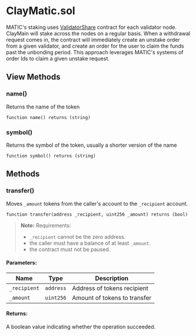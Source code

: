# ClayMatic.sol

MATIC's staking uses [ValidatorShare](https://github.com/maticnetwork/contracts/blob/main/contracts/staking/validatorShare/ValidatorShare.sol) contract for each validator node. ClayMain will stake across the nodes on a regular basis. When a withdrawal request comes in, the contract will immediately create an unstake order from a given validator, and create an order for the user to claim the funds past the unbonding period. This approach leverages MATIC's systems of order Ids to claim a given unstake request.

## View Methods

### name()

Returns the name of the token

```solidity
function name() returns (string)
```

### symbol()

Returns the symbol of the token, usually a shorter version of the name

```solidity
function symbol() returns (string)
```

## Methods

### transfer()

Moves `_amount` tokens from the caller's account to the `_recipient` account.

```sol
function transfer(address _recipient, uint256 _amount) returns (bool)
```

> **Note:**
> Requirements:
> - `_recipient` cannot be the zero address.
> - the caller must have a balance of at least `_amount`.
> - the contract must not be paused.

#### Parameters:

| Name         | Type      | Description                  |
| ------------ | --------- | ---------------------------- |
| `_recipient` | `address` | Address of tokens recipient  |
| `_amount`    | `uint256` | Amount of tokens to transfer |

#### Returns:

A boolean value indicating whether the operation succeeded.
